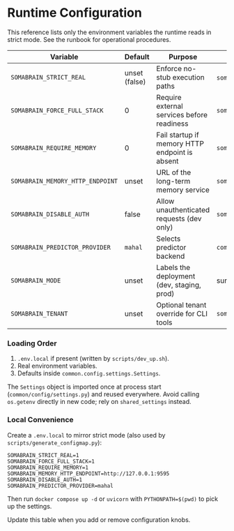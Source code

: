 # Runtime Configuration

This reference lists only the environment variables the runtime reads in strict mode. See the runbook for operational procedures.

| Variable | Default | Purpose | Where Used |
| --- | --- | --- | --- |
| `SOMABRAIN_STRICT_REAL` | unset (false) | Enforce no-stub execution paths | `somabrain.app` startup guard |
| `SOMABRAIN_FORCE_FULL_STACK` | 0 | Require external services before readiness | `somabrain/config.py` |
| `SOMABRAIN_REQUIRE_MEMORY` | 0 | Fail startup if memory HTTP endpoint is absent | `somabrain/config.py` |
| `SOMABRAIN_MEMORY_HTTP_ENDPOINT` | unset | URL of the long-term memory service | `somabrain/memory_client.py` |
| `SOMABRAIN_DISABLE_AUTH` | false | Allow unauthenticated requests (dev only) | `somabrain/app.py` |
| `SOMABRAIN_PREDICTOR_PROVIDER` | `mahal` | Selects predictor backend | `common/config/settings.py` |
| `SOMABRAIN_MODE` | unset | Labels the deployment (dev, staging, prod) | surfaced in `/health` |
| `SOMABRAIN_TENANT` | unset | Optional tenant override for CLI tools | `somabrain/app.py` |

### Loading Order
1. `.env.local` if present (written by `scripts/dev_up.sh`).
2. Real environment variables.
3. Defaults inside `common.config.settings.Settings`.

The `Settings` object is imported once at process start (`common/config/settings.py`) and reused everywhere. Avoid calling `os.getenv` directly in new code; rely on `shared_settings` instead.

### Local Convenience
Create a `.env.local` to mirror strict mode (also used by `scripts/generate_configmap.py`):
```env
SOMABRAIN_STRICT_REAL=1
SOMABRAIN_FORCE_FULL_STACK=1
SOMABRAIN_REQUIRE_MEMORY=1
SOMABRAIN_MEMORY_HTTP_ENDPOINT=http://127.0.0.1:9595
SOMABRAIN_DISABLE_AUTH=1
SOMABRAIN_PREDICTOR_PROVIDER=mahal
```
Then run `docker compose up -d` or `uvicorn` with `PYTHONPATH=$(pwd)` to pick up the settings.

Update this table when you add or remove configuration knobs.

